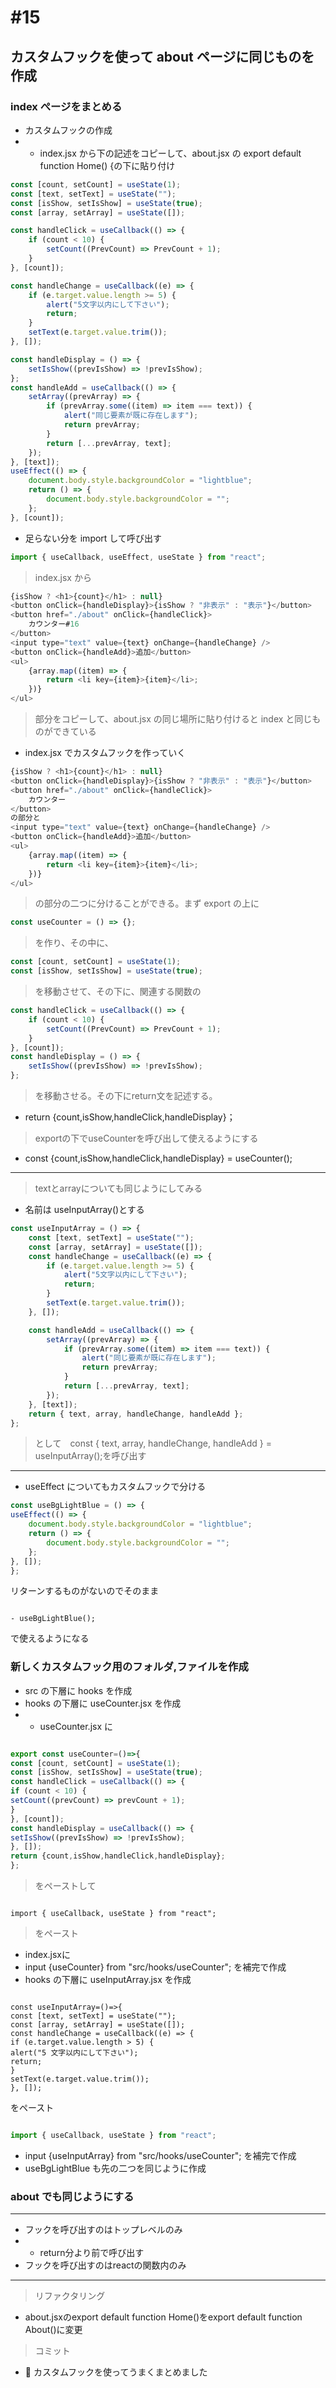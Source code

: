 # #15

## カスタムフックを使って about ページに同じものを作成

### index ぺージをまとめる

- カスタムフックの作成
- - index.jsx から下の記述をコピーして、about.jsx の export default function Home() {の下に貼り付け

```js
const [count, setCount] = useState(1);
const [text, setText] = useState("");
const [isShow, setIsShow] = useState(true);
const [array, setArray] = useState([]);

const handleClick = useCallback(() => {
	if (count < 10) {
		setCount((PrevCount) => PrevCount + 1);
	}
}, [count]);

const handleChange = useCallback((e) => {
	if (e.target.value.length >= 5) {
		alert("5文字以内にして下さい");
		return;
	}
	setText(e.target.value.trim());
}, []);

const handleDisplay = () => {
	setIsShow((prevIsShow) => !prevIsShow);
};
const handleAdd = useCallback(() => {
	setArray((prevArray) => {
		if (prevArray.some((item) => item === text)) {
			alert("同じ要素が既に存在します");
			return prevArray;
		}
		return [...prevArray, text];
	});
}, [text]);
useEffect(() => {
	document.body.style.backgroundColor = "lightblue";
	return () => {
		document.body.style.backgroundColor = "";
	};
}, [count]);
```

- 足らない分を import して呼び出す

```js
import { useCallback, useEffect, useState } from "react";
```

> index.jsx から

```js
{isShow ? <h1>{count}</h1> : null}
<button onClick={handleDisplay}>{isShow ? "非表示" : "表示"}</button>
<button href="./about" onClick={handleClick}>
	カウンター#16
</button>
<input type="text" value={text} onChange={handleChange} />
<button onClick={handleAdd}>追加</button>
<ul>
	{array.map((item) => {
		return <li key={item}>{item}</li>;
	})}
</ul>
```

> 部分をコピーして、about.jsx の同じ場所に貼り付けると index と同じものができている

- index.jsx でカスタムフックを作っていく

```js
{isShow ? <h1>{count}</h1> : null}
<button onClick={handleDisplay}>{isShow ? "非表示" : "表示"}</button>
<button href="./about" onClick={handleClick}>
	カウンター
</button>
の部分と
<input type="text" value={text} onChange={handleChange} />
<button onClick={handleAdd}>追加</button>
<ul>
	{array.map((item) => {
		return <li key={item}>{item}</li>;
	})}
</ul>
```

> の部分の二つに分けることができる。まず export の上に

```js
const useCounter = () => {};
```

> を作り、その中に、

```js
const [count, setCount] = useState(1);
const [isShow, setIsShow] = useState(true);
```

> を移動させて、その下に、関連する関数の

```js
const handleClick = useCallback(() => {
	if (count < 10) {
		setCount((PrevCount) => PrevCount + 1);
	}
}, [count]);
const handleDisplay = () => {
	setIsShow((prevIsShow) => !prevIsShow);
};
```

> を移動させる。その下にreturn文を記述する。
- return {count,isShow,handleClick,handleDisplay}；
> exportの下でuseCounterを呼び出して使えるようにする
- const {count,isShow,handleClick,handleDisplay} = useCounter();
---
> textとarrayについても同じようにしてみる
- 名前は useInputArray()とする
```js
const useInputArray = () => {
	const [text, setText] = useState("");
	const [array, setArray] = useState([]);
	const handleChange = useCallback((e) => {
		if (e.target.value.length >= 5) {
			alert("5文字以内にして下さい");
			return;
		}
		setText(e.target.value.trim());
	}, []);

	const handleAdd = useCallback(() => {
		setArray((prevArray) => {
			if (prevArray.some((item) => item === text)) {
				alert("同じ要素が既に存在します");
				return prevArray;
			}
			return [...prevArray, text];
		});
	}, [text]);
	return { text, array, handleChange, handleAdd };
};
```
>として　const { text, array, handleChange, handleAdd } = useInputArray();を呼び出す
---
- useEffect についてもカスタムフックで分ける

```js
const useBgLightBlue = () => {
useEffect(() => {
	document.body.style.backgroundColor = "lightblue";
	return () => {
		document.body.style.backgroundColor = "";
	};
}, []);
};
```

リターンするものがないのでそのまま

```

- useBgLightBlue();

```

で使えるようになる

### 新しくカスタムフック用のフォルダ,ファイルを作成

- src の下層に hooks を作成
- hooks の下層に useCounter.jsx を作成
- - useCounter.jsx に

```js

export const useCounter=()=>{
const [count, setCount] = useState(1);
const [isShow, setIsShow] = useState(true);
const handleClick = useCallback(() => {
if (count < 10) {
setCount((prevCount) => prevCount + 1);
}
}, [count]);
const handleDisplay = useCallback(() => {
setIsShow((prevIsShow) => !prevIsShow);
}, []);
return {count,isShow,handleClick,handleDisplay};
};

```

> をペーストして

```

import { useCallback, useState } from "react";

```

> をペースト
- index.jsxに
- input {useCounter} from "src/hooks/useCounter";
  を補完で作成
- hooks の下層に useInputArray.jsx を作成

```

const useInputArray=()=>{
const [text, setText] = useState("");
const [array, setArray] = useState([]);
const handleChange = useCallback((e) => {
if (e.target.value.length > 5) {
alert("5 文字以内にして下さい");
return;
}
setText(e.target.value.trim());
}, []);

```

をペースト

```js

import { useCallback, useState } from "react";

```

- input {useInputArray} from "src/hooks/useCounter";
  を補完で作成
- useBgLightBlue も先の二つを同じように作成

### about でも同じようにする
---
- フックを呼び出すのはトップレベルのみ
- - return分より前で呼び出す
- フックを呼び出すのはreactの関数内のみ
---
>リファクタリング
- about.jsxのexport default function Home()をexport default function  About()に変更

> コミット

- 🎨 カスタムフックを使ってうまくまとめました

```

```

```

```
